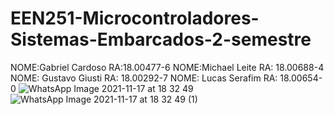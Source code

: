 # EEN251-Microcontroladores-Sistemas-Embarcados-2-semestre
 
 NOME:Gabriel Cardoso RA:18.00477-6
 NOME:Michael Leite RA: 18.00688-4
 NOME: Gustavo Giusti RA: 18.00292-7
 NOME: Lucas Serafim RA: 18.00654-0
![WhatsApp Image 2021-11-17 at 18 32 49](https://user-images.githubusercontent.com/56920123/142291172-b031a253-f02e-4e0d-8e1d-9490b48e0b4b.jpeg)
![WhatsApp Image 2021-11-17 at 18 32 49 (1)](https://user-images.githubusercontent.com/56920123/142291179-1563cb57-c7b0-462a-9d9e-2291f421a3a4.jpeg)
